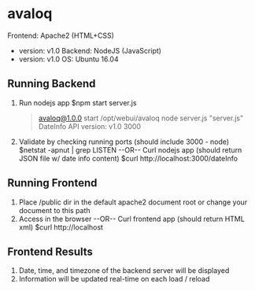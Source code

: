 # avaloq
Frontend: Apache2 (HTML+CSS)
   - version: v1.0
Backend: NodeJS (JavaScript)
   - version: v1.0
OS: Ubuntu 16.04

## Running Backend
1. Run nodejs app
   $npm start server.js
   > avaloq@1.0.0 start /opt/webui/avaloq
   > node server.js "server.js"
   DateInfo API version: v1.0 3000
   
2. Validate by checking running ports (should include 3000 - node)
   $netstat -apnut | grep LISTEN
   --OR--
   Curl nodejs app (should return JSON file w/ date info content)
   $curl http://localhost:3000/dateInfo

## Running Frontend
1. Place /public dir in the default apache2 document root or change your document to this path
2. Access in the browser 
   --OR--
   Curl frontend app (should return HTML xml)
   $curl http://localhost

## Frontend Results
1. Date, time, and timezone of the backend server will be displayed
2. Information will be updated real-time on each load / reload

